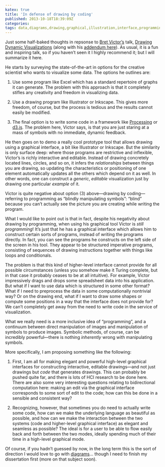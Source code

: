 ```yaml
---
katex: true
title: 'In defense of drawing by coding'
published: 2013-10-18T18:39:09Z
categories: 
tags: data,diagrams,drawing,graphical,illustration,interface,programming,visualization
---
```


<p>Just some half-baked thoughts in repsonse to <a href="http://worrydream.com/">Bret Victor’s</a> talk, <a href="http://vimeo.com/66085662">Drawing Dynamic Visualizations</a> (along with his <a href="http://worrydream.com/DrawingDynamicVisualizationsTalkAddendum/">addendum here</a>). As usual, it is a fun and inspiring talk, so if you haven’t seen it I highly recommend it; but I will summarize it here.</p>
<p>He starts by surveying the state-of-the-art in options for the creative scientist who wants to visualize some data. The options he outlines are:</p>
<ol style="list-style-type:decimal;">
<li><p>Use some program like Excel which has a standard repertoire of graphs it can generate. The problem with this approach is that it completely stifles any creativity and freedom in visualizing data.</p></li>
<li><p>Use a drawing program like Illustrator or Inkscape. This gives more freedom, of course, but the process is tedious and the results cannot easily be modified.</p></li>
<li><p>The final option is to write some code in a framework like <a href="http://www.processing.org/">Processing</a> or <a href="http://d3js.org/">d3.js</a>. The problem here, Victor says, is that you are just staring at a mass of symbols with no immediate, dynamic feedback.</p></li>
</ol>
<p>He then goes on to demo a really cool prototype tool that allows drawing using a graphical interface, a bit like Illustrator or Inkscape. But the similarity is only surface deep: where those programs are restrictive and inflexible, Victor’s is richly interactive and editable. Instead of drawing concretely located lines, circles, and so on, it infers the <em>relationships</em> between things you are drawing, so updating the characteristics or positioning of one element automatically updates all the others which depend on it as well. In other words, one can construct a <em>generic</em>, <em>editable</em> visualization just by drawing one particular <em>example</em> of it.</p>
<p>Victor is quite negative about option (3) above—drawing by coding—referring to programming as “blindly manipulating symbols”: “blind” because you can’t actually see the picture you are creating while writing the program.</p>
<p>What I would like to point out is that in fact, despite his negativity about drawing by programming, when using his graphical tool Victor is <em>still programming</em>! It’s just that he has a graphical interface which allows him to construct certain sorts of programs, instead of writing the programs directly. In fact, you can see the programs he constructs on the left side of the screen in his tool. They appear to be structured imperative programs, consisting of sequences of drawing instructions together with things like loops and conditionals.</p>
<p>The problem is that this kind of higher-level interface cannot provide for all possible circumstances (unless you somehow make it Turing complete, but in that case it probably ceases to be at all intuitive). For example, Victor impressively drags and drops some spreadsheet data into his application. But what if I want to use data which is structured in some other format? What if I need to preprocess the data in some computationally nontrivial way? Or on the drawing end, what if I want to draw some shapes or compute some positions in a way that the interface does not provide for? We can’t completely get away from the need to write code in the service of visualization.</p>
<p>What we really need is a more inclusive idea of “programming”, and a continuum between direct manipulation of images and manipulation of symbols to produce images. Symbolic methods, of course, can be incredibly powerful—there is nothing <em>inherently</em> wrong with manipulating symbols.</p>
<p>More specifically, I am proposing something like the following:</p>
<ol style="list-style-type:decimal;">
<li><p>First, I am all for making elegant and powerful high-level graphical interfaces for constructing interactive, editable drawings—and not just drawings but <em>code</em> that generates drawings. This can probably be pushed quite far, and there is lots of HCI research to be done here. There are also some very interesting questions relating to bidirectional computation here: making an edit via the graphical interface corresponds to some sort of edit to the code; how can this be done in a sensible and consistent way?</p></li>
<li><p>Recognizing, however, that sometimes you do need to actually write some code, how can we make the underlying language as beautiful as possible, and how can we make the interaction between the two systems (code and higher-level graphical interface) as elegant and seamless as possible? The ideal is for a user to be able to flow easily back and forth between the two modes, ideally spending much of their time in a high-level graphical mode.</p></li>
</ol>
<p>Of course, if you hadn’t guessed by now, in the long term this is the sort of direction I would love to go with <a href="http://projects.haskell.org/diagrams">diagrams</a>… though I need to finish my dissertation first (more on that subject soon).</p>
<div class="references">

</div>


